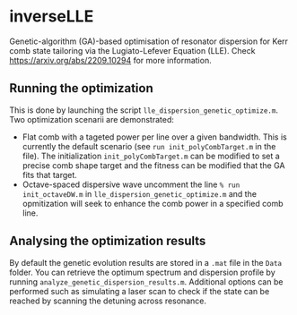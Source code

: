 # inverseLLE
Genetic-algorithm (GA)-based optimisation of resonator dispersion for Kerr comb state tailoring via the Lugiato-Lefever Equation (LLE). Check <https://arxiv.org/abs/2209.10294> for more information.

## Running the optimization
This is done by launching the script `lle_dispersion_genetic_optimize.m`.
Two optimization scenarii are demonstrated:

* Flat comb with a tageted power per line over a given bandwidth. This is currently the default scenario (see `run init_polyCombTarget.m` in the file). The initialization `init_polyCombTarget.m` can be modified to set a precise comb shape target and the fitness can be modified that the GA fits that target.
* Octave-spaced dispersive wave uncomment the line `% run init_octaveDW.m` in `lle_dispersion_genetic_optimize.m` and the opmitization will seek to enhance the comb power in a specified comb line.

## Analysing the optimization results
By default the genetic evolution results are stored in a `.mat` file in the `Data` folder. You can retrieve the optimum spectrum and dispersion profile by running `analyze_genetic_dispersion_results.m`. Additional options can be performed such as simulating a laser scan to check if the state can be reached by scanning the detuning across resonance.